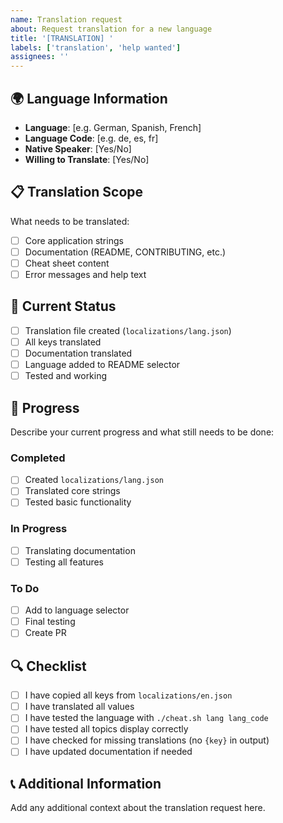 ```yaml
---
name: Translation request
about: Request translation for a new language
title: '[TRANSLATION] '
labels: ['translation', 'help wanted']
assignees: ''
---
```


## 🌍 Language Information

- **Language**: [e.g. German, Spanish, French]
- **Language Code**: [e.g. de, es, fr]
- **Native Speaker**: [Yes/No]
- **Willing to Translate**: [Yes/No]

## 📋 Translation Scope

What needs to be translated:

- [ ] Core application strings
- [ ] Documentation (README, CONTRIBUTING, etc.)
- [ ] Cheat sheet content
- [ ] Error messages and help text

## 🎯 Current Status

- [ ] Translation file created (`localizations/lang.json`)
- [ ] All keys translated
- [ ] Documentation translated
- [ ] Language added to README selector
- [ ] Tested and working

## 📝 Progress

Describe your current progress and what still needs to be done:

### Completed
- [ ] Created `localizations/lang.json`
- [ ] Translated core strings
- [ ] Tested basic functionality

### In Progress
- [ ] Translating documentation
- [ ] Testing all features

### To Do
- [ ] Add to language selector
- [ ] Final testing
- [ ] Create PR

## 🔍 Checklist

- [ ] I have copied all keys from `localizations/en.json`
- [ ] I have translated all values
- [ ] I have tested the language with `./cheat.sh lang lang_code`
- [ ] I have tested all topics display correctly
- [ ] I have checked for missing translations (no `{key}` in output)
- [ ] I have updated documentation if needed

## 📞 Additional Information

Add any additional context about the translation request here. 